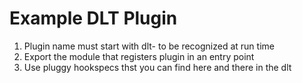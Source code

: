 # Example DLT Plugin
1. Plugin name must start with dlt- to be recognized at run time
2. Export the module that registers plugin in an entry point
3. Use pluggy hookspecs thst you can find here and there in the dlt